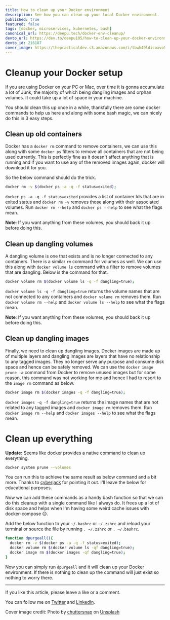 ```yaml
---
title: How to clean up your Docker environment
description: See how you can clean up your local Docker environment.
published: true
featured: false
tags: [docker, microservices, kubernetes, bash]
canonical_url: https://deepu.tech/docker-env-cleanup/
devto_url: https://dev.to/deepu105/how-to-clean-up-your-docker-environment-4jm4
devto_id: 216187
cover_image: https://thepracticaldev.s3.amazonaws.com/i/tbwh49ldicoxvo57bklg.jpg
---
```


# Cleanup your Docker setup

If you are using Docker on your PC or Mac, over time it is gonna accumulate a lot of Junk, the majority of which being dangling images and orphan volumes. It could take up a lot of space in your machine.

You should clean this up once in a while, thankfully there are some docker commands to help us here and along with some bash magic, we can nicely do this in 3 easy steps.

## Clean up old containers

Docker has a `docker rm` command to remove containers, we can use this along with some `docker ps` filters to remove all containers that are not being used currently. This is perfectly fine as it doesn't affect anything that is running and if you want to use any of the removed images again, docker will download it for you.

So the below command should do the trick.

```sh
docker rm -v $(docker ps -a -q -f status=exited);
```

`docker ps -a -q -f status=exited` provides a list of container Ids that are in exited status and `docker rm -v` removes those along with their associated volumes. Run `docker rm --help` and `docker ps --help` to see what the flags mean.

**Note**: If you want anything from these volumes, you should back it up before doing this.

## Clean up dangling volumes

A dangling volume is one that exists and is no longer connected to any containers. There is a similar `rm` command for volumes as well. We can use this along with `docker volume ls` command with a filter to remove volumes that are dangling. Below is the command for that.

```sh
docker volume rm $(docker volume ls -q -f dangling=true);
```

`docker volume ls -q -f dangling=true` returns the volume names that are not connected to any containers and `docker volume rm` removes them. Run `docker volume rm --help` and `docker volume ls --help` to see what the flags mean.

**Note**: If you want anything from these volumes, you should back it up before doing this.

## Clean up dangling images

Finally, we need to clean up dangling images. Docker images are made up of multiple layers and dangling images are layers that have no relationship to any tagged images. They no longer serve any purpose and consume disk space and hence can be safely removed. We can use the `docker image prune -a` command from Docker to remove unused images but for some reason, this command was not working for me and hence I had to resort to the `image rm` command as below.

```sh
docker image rm $(docker images -q -f dangling=true);
```

`docker images -q -f dangling=true` returns the image names that are not related to any tagged images and `docker image rm` removes them. Run `docker image rm --help` and `docker images --help` to see what the flags mean.

# Clean up everything

**Update:** Seems like docker provides a native command to clean up everything.

```sh
docker system prune --volumes
```

You can run this to achieve the same result as below command and a bit more. Thanks to [cyberjack](https://dev.to/cyberjack) for pointing it out. I'll leave the below for educational purposes.

Now we can add these commands as a handy bash function so that we can do this cleanup with a single command like I always do. It frees up a lot of disk space and helps when I'm having some weird cache issues with docker-compose 😉.

Add the below function to your `~/.bashrc` or `~/.zshrc` and reload your terminal or source the file by running `. ~/.zshrc` or `. ~/.bashrc`.

```sh
function dpurgeall(){
  docker rm -v $(docker ps -a -q -f status=exited);
  docker volume rm $(docker volume ls -qf dangling=true);
  docker image rm $(docker images -qf dangling=true);
}
```

Now you can simply run `dpurgeall` and it will clean up your Docker environment. If there is nothing to clean up the command will just exist so nothing to worry there.

---

If you like this article, please leave a like or a comment.

You can follow me on [Twitter](https://twitter.com/deepu105) and [LinkedIn](https://www.linkedin.com/in/deepu05/).

Cover image credit: Photo by [chuttersnap](https://unsplash.com/@chuttersnap?utm_source=unsplash&utm_medium=referral&utm_content=creditCopyText) on [Unsplash](https://unsplash.com/s/photos/containers?utm_source=unsplash&utm_medium=referral&utm_content=creditCopyText)
